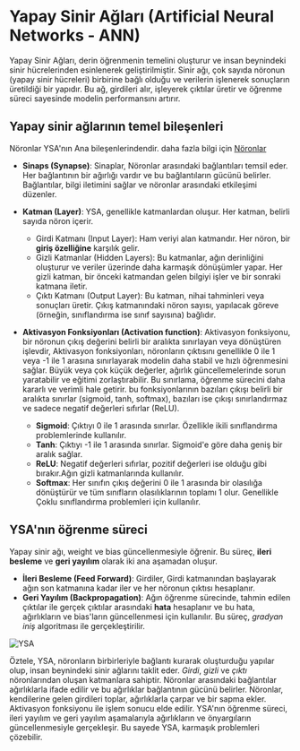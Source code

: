 
# Yapay Sinir Ağları (Artificial Neural Networks - ANN)
Yapay Sinir Ağları, derin öğrenmenin temelini oluşturur ve insan beynindeki sinir hücrelerinden esinlenerek geliştirilmiştir. Sinir ağı, çok sayıda nöronun (yapay sinir hücreleri) birbirine bağlı olduğu ve verilerin işlenerek sonuçların üretildiği bir yapıdır. Bu ağ, girdileri alır, işleyerek çıktılar üretir ve öğrenme süreci sayesinde modelin performansını artırır.

## Yapay sinir ağlarının temel bileşenleri
Nöronlar YSA'nın Ana bileşenlerindendir. daha fazla bilgi için [Nöronlar](./01_Neuron/neuron.md)

- **Sinaps (Synapse)**: Sinaplar, Nöronlar arasındaki bağlantıları temsil eder. Her bağlantının bir ağırlığı vardır ve bu bağlantıların gücünü belirler. Bağlantılar, bilgi iletimini sağlar ve nöronlar arasındaki etkileşimi düzenler.

- **Katman (Layer)**: YSA, genellikle katmanlardan oluşur. Her katman, belirli sayıda nöron içerir. 
    - Girdi Katmanı (Input Layer): Ham veriyi alan katmandır. Her nöron, bir **giriş özelliğine** karşılık gelir.
    - Gizli Katmanlar (Hidden Layers): Bu katmanlar, ağın derinliğini oluşturur ve veriler üzerinde daha karmaşık dönüşümler yapar. Her gizli katman, bir önceki katmandan gelen bilgiyi işler ve bir sonraki katmana iletir. 
    - Çıktı Katmanı (Output Layer): Bu katman, nihai tahminleri veya sonuçları üretir. Çıkış katmanındaki nöron sayısı, yapılacak göreve (örneğin, sınıflandırma ise sınıf sayısına) bağlıdır. 
- **Aktivasyon Fonksiyonları (Activation function)**: Aktivasyon fonksiyonu, bir nöronun çıkış değerini belirli bir aralıkta sınırlayan veya dönüştüren işlevdir, Aktivasyon fonksiyonları, nöronların çıktısını genellikle 0 ile 1 veya -1 ile 1 arasına sınırlayarak modelin daha stabil ve hızlı öğrenmesini sağlar. Büyük veya çok küçük değerler, ağırlık güncellemelerinde sorun yaratabilir ve eğitimi zorlaştırabilir. Bu sınırlama, öğrenme sürecini daha kararlı ve verimli hale getirir. bu fonksiyonlarının bazıları çıkışı belirli bir aralıkta sınırlar (sigmoid, tanh, softmax), bazıları ise çıkışı sınırlandırmaz ve sadece negatif değerleri sıfırlar (ReLU).
    * **Sigmoid**: Çıktıyı 0 ile 1 arasında sınırlar. Özellikle ikili sınıflandırma problemlerinde kullanılır.
    * **Tanh**: Çıktıyı -1 ile 1 arasında sınırlar. Sigmoid'e göre daha geniş bir aralık sağlar.
    * **ReLU**: Negatif değerleri sıfırlar, pozitif değerleri ise olduğu gibi bırakır.Ağın gizli katmanlarında kullanılır. 
    * **Softmax**: Her sınıfın çıkış değerini 0 ile 1 arasında bir olasılığa dönüştürür ve tüm sınıfların olasılıklarının toplamı 1 olur. Genellikle Çoklu sınıflandırma problemleri için kullanılır.

## YSA'nın öğrenme süreci
Yapay sinir ağı, weight ve bias güncellenmesiyle öğrenir. Bu süreç, **ileri besleme** ve **geri yayılım** olarak iki ana aşamadan oluşur.
- **İleri Besleme (Feed Forward)**: Girdiler, Girdi katmanından başlayarak ağın son katmanına kadar iler ve her nöronun çıktısı hesaplanır.
- **Geri Yayılım (Backpropagation)**: Ağın öğrenme sürecinde, tahmin edilen çıktılar ile gerçek çıktılar arasındaki **hata** hesaplanır ve bu hata, ağırlıkların ve bias'ların güncellenmesi için kullanılır. Bu süreç, *gradyan iniş* algoritması ile gerçekleştirilir. 

![YSA](https://media.springernature.com/lw1200/springer-static/image/art%3A10.1038%2Fs41377-024-01590-3/MediaObjects/41377_2024_1590_Fig3_HTML.png)

Öztele, YSA, nöronların birbirleriyle bağlantı kurarak oluşturduğu yapılar olup, insan beynindeki sinir ağlarını taklit eder. *Girdi*, *gizli* ve *çıktı* nöronlarından oluşan katmanlara sahiptir. Nöronlar arasındaki bağlantılar ağırlıklarla ifade edilir ve bu ağırlıklar bağlantının gücünü belirler. Nöronlar, kendilerine gelen girdileri toplar, ağırlıklarla çarpar ve bir sapma ekler. Aktivasyon fonksiyonu ile işlem sonucu elde edilir. YSA'nın öğrenme süreci, ileri yayılım ve geri yayılım aşamalarıyla ağırlıkların ve önyargıların güncellenmesiyle gerçekleşir. Bu sayede YSA, karmaşık problemleri çözebilir.
